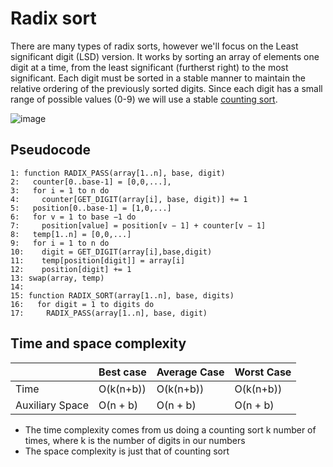 # Radix sort
There are many types of radix sorts, however we'll focus on the Least significant digit (LSD) version. It works by sorting an array of elements one digit at a time, from the least significant (furtherst right) to the most significant. Each digit must be sorted in a stable manner to maintain the relative ordering of the previously sorted digits. Since each digit has a small range of possible values (0-9) we will use a stable [counting sort](/contents/algorithms/countingsort.md).

![image](https://github.com/awat0045/FIT2004-notes/assets/140218451/0c8c4d0a-942e-47b3-9aaf-a4f57436c875)

## Pseudocode
```
1: function RADIX_PASS(array[1..n], base, digit)
2:   counter[0..base-1] = [0,0,...],
3:   for i = 1 to n do
4:     counter[GET_DIGIT(array[i], base, digit)] += 1
5:   position[0..base-1] = [1,0,...]
6:   for v = 1 to base −1 do
7:     position[value] = position[v − 1] + counter[v − 1]
8:   temp[1..n] = [0,0,...]
9:   for i = 1 to n do
10:    digit = GET_DIGIT(array[i],base,digit)
11:    temp[position[digit]] = array[i]
12:    position[digit] += 1
13: swap(array, temp)
14:
15: function RADIX_SORT(array[1..n], base, digits)
16:   for digit = 1 to digits do
17:     RADIX_PASS(array[1..n], base, digit)
```

## Time and space complexity 
|     |Best case|Average Case|Worst Case|
|---  |---------|------------|----------|
| Time |O(k(n+b))|O(k(n+b))|O(k(n+b))|
|Auxiliary Space|O(n + b)|O(n + b)|O(n + b)|
- The time complexity comes from us doing a counting sort k number of times, where k is the number of digits in our numbers
- The space complexity is just that of counting sort
